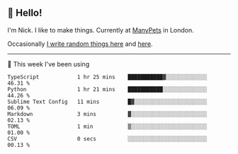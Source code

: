 ## 👋 Hello! 

I'm Nick. I like to make things. Currently at [ManyPets](https://manypets.com) in London.

Occasionally [I write random things here](https://nicksnell.com) and [here](https://twitter.com/nicksnell).

-------

🚀 This week I've been using

<!--START_SECTION:waka-->

```text
TypeScript            1 hr 25 mins    ███████████▓░░░░░░░░░░░░░   46.31 %
Python                1 hr 21 mins    ███████████░░░░░░░░░░░░░░   44.26 %
Sublime Text Config   11 mins         █▓░░░░░░░░░░░░░░░░░░░░░░░   06.09 %
Markdown              3 mins          ▓░░░░░░░░░░░░░░░░░░░░░░░░   02.13 %
TOML                  1 min           ▒░░░░░░░░░░░░░░░░░░░░░░░░   01.00 %
CSV                   0 secs          ░░░░░░░░░░░░░░░░░░░░░░░░░   00.13 %
```

<!--END_SECTION:waka-->
